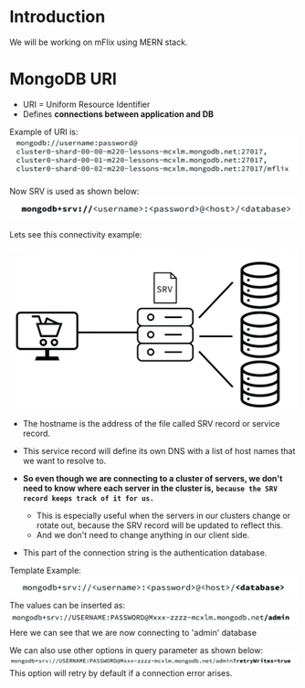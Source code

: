 # Introduction

We will be working on mFlix using MERN stack.

# MongoDB URI

- URI = Uniform Resource Identifier
- Defines **connections between application and DB**

Example of URI is: ![image](images/uri-example.png)

Now SRV is used as shown below:
![image](images/uri-srv.png)

Lets see this connectivity example:

![image](images/example-connectivity.png)

- The hostname is the address of the file called SRV record or service record.
- This service record will define its own DNS with a list of host names that we want to resolve to.
- **So even though we are connecting to a cluster of servers, we don't need to know where each server in the cluster is,** **`because the SRV record keeps track of it for us.`**

  - This is especially useful when the servers in our clusters change or rotate out, because the SRV record will be updated to reflect this.
  - And we don't need to change anything in our client side.

- This part of the connection string is the authentication database.

Template Example:
![image](images/template-example.png)
The values can be inserted as:
![image](images/template-example-values.png)
Here we can see that we are now connecting to 'admin' database

We can also use other options in query parameter as shown below:
![image](images/retryWrites-option.png)
This option will retry by default if a connection error arises.
